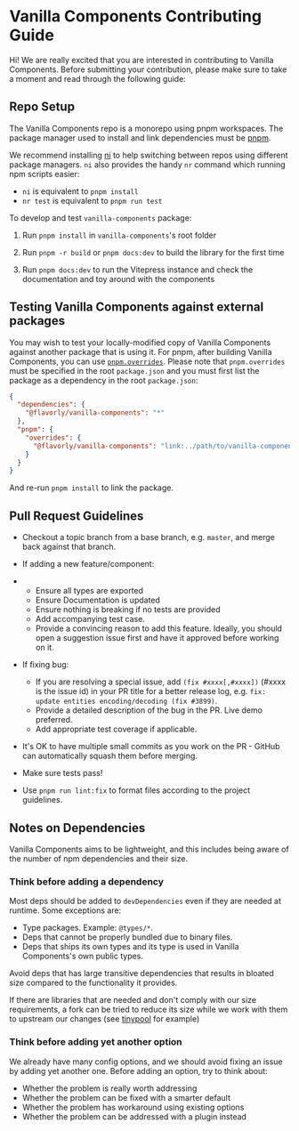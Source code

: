 # Vanilla Components Contributing Guide

Hi! We are really excited that you are interested in contributing to Vanilla Components. Before submitting your contribution, please make sure to take a moment and read through the following guide:

## Repo Setup

The Vanilla Components repo is a monorepo using pnpm workspaces. The package manager used to install and link dependencies must be [pnpm](https://pnpm.io/).

We recommend installing [ni](https://github.com/antfu/ni) to help switching between repos using different package managers. `ni` also provides the handy `nr` command which running npm scripts easier:

- `ni` is equivalent to `pnpm install`
- `nr test` is equivalent to `pnpm run test`

To develop and test `vanilla-components` package:

1. Run `pnpm install` in `vanilla-components`'s root folder

2. Run `pnpm -r build` or `pnpm docs:dev` to build the library for the first time

3. Run `pnpm docs:dev` to run the Vitepress instance and check the documentation and toy around with the components

## Testing Vanilla Components against external packages

You may wish to test your locally-modified copy of Vanilla Components against another package that is using it. For pnpm, after building Vanilla Components, you can use [`pnpm.overrides`](https://pnpm.io/package_json#pnpmoverrides). Please note that `pnpm.overrides` must be specified in the root `package.json` and you must first list the package as a dependency in the root `package.json`:

```json
{
  "dependencies": {
    "@flavorly/vanilla-components": "*"
  },
  "pnpm": {
    "overrides": {
      "@flavorly/vanilla-components": "link:../path/to/vanilla-components/packages/vanilla-components"
    }
  }
}
```

And re-run `pnpm install` to link the package.

## Pull Request Guidelines

- Checkout a topic branch from a base branch, e.g. `master`, and merge back against that branch.

- If adding a new feature/component:
- 
    - Ensure all types are exported
    - Ensure Documentation is updated
    - Ensure nothing is breaking if no tests are provided
    - Add accompanying test case.
    - Provide a convincing reason to add this feature. Ideally, you should open a suggestion issue first and have it approved before working on it.

- If fixing bug:

    - If you are resolving a special issue, add `(fix #xxxx[,#xxxx])` (#xxxx is the issue id) in your PR title for a better release log, e.g. `fix: update entities encoding/decoding (fix #3899)`.
    - Provide a detailed description of the bug in the PR. Live demo preferred.
    - Add appropriate test coverage if applicable.

- It's OK to have multiple small commits as you work on the PR - GitHub can automatically squash them before merging.

- Make sure tests pass!

- Use `pnpm run lint:fix` to format files according to the project guidelines.

## Notes on Dependencies

Vanilla Components aims to be lightweight, and this includes being aware of the number of npm dependencies and their size.

### Think before adding a dependency

Most deps should be added to `devDependencies` even if they are needed at runtime. Some exceptions are:

- Type packages. Example: `@types/*`.
- Deps that cannot be properly bundled due to binary files.
- Deps that ships its own types and its type is used in Vanilla Components's own public types.

Avoid deps that has large transitive dependencies that results in bloated size compared to the functionality it provides.

If there are libraries that are needed and don't comply with our size
requirements, a fork can be tried to reduce its size while we work with them to
upstream our changes (see [tinypool](https://github.com/tinylibs/tinypool) for example)

### Think before adding yet another option

We already have many config options, and we should avoid fixing an issue by adding yet another one. Before adding an option, try to think about:

- Whether the problem is really worth addressing
- Whether the problem can be fixed with a smarter default
- Whether the problem has workaround using existing options
- Whether the problem can be addressed with a plugin instead
